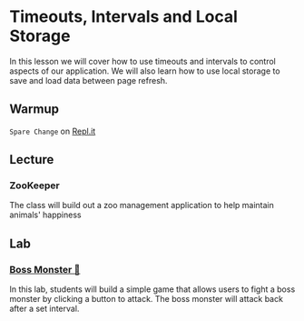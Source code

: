 # Timeouts, Intervals and Local Storage

In this lesson we will cover how to use timeouts and intervals to control aspects of our application. We will also learn how to use local storage to save and load data between page refresh.

## Warmup

`Spare Change` on [Repl.it](https://replit.com/team/bcodeworks-spring23)

## Lecture

### ZooKeeper

The class will build out a zoo management application to help maintain animals' happiness

## Lab

### [Boss Monster 🧌](assignments/04-boss-monster.md)

In this lab, students will build a simple game that allows users to fight a boss monster by clicking a button to attack. The boss monster will attack back after a set interval.
